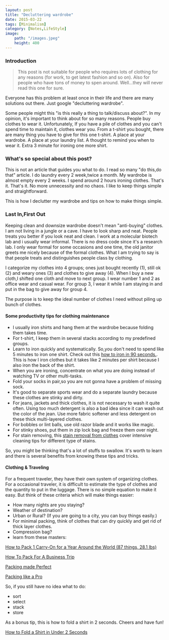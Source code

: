```yaml
---
layout: post
title: "Decluttering wardrobe"
date: 2015-03-22
tags: [Minimalism]
category: [Notes,LifeStyle]
image:
    path: "/images.jpeg"
    height: 400
---
```


### Introduction
> This post is not suitable for people who requires lots of clothing for any reasons (for work, to get latest fashion and so on). Also for people who have tons of money to spen around. Well...they will never read this one for sure.

Everyone has this problem at least once in their life and there are many solutions out there. Just google "decluttering wardrobe". 

Some people might this "is this really a thing to talk/discuss about?". In my opinion, it's important to think about for so many reasons. People buy clothes to wear it. Unfortunately, If you have a pile of clothes and you can't spend time to maintain it, clothes wear you. From a t-shirt you bought, there are many thing you have to give for this one t-shirt. A place at your wardrobe. A place at your laundry list. A thought to remind you when to wear it. Extra 3 minute for ironing one more shirt.

### What's so special about this post?
This is not an article that guides you what to do. I read so many "do this,do that" article. I do laundry every 2 week,twice a month. My wardrobe is almost empty every 2 weeks. I spend around 2 hours ironing clothes. That's it. That's it. No more unnecessity and no chaos. I like to keep things simple and straightforward.

This is how I declutter my wardrobe and tips on how to make things simple.

### Last In,First Out
Keeping clean and downsize wardrobe doesn't mean "anti-buying" clothes. I am not living in a jungle or a cave. I have to look sharp and neat. People treats you better if you look neat and clean. I work at a molecular biotech lab and i usually wear informal. There is no dress code since it's a research lab. I only wear formal for some occasions and one time, the old janitor greets me nicely because of the formal clothes. What I am trying to say is that people treats and distinguishes people class by clothing.

I categorize my clothes into 4 groups; ones just bought recently (1), still ok (2) and weary ones (3) and clothes to give away (4). When I buy a new cloth,I shifted one cloth and move to next group. I wear number 1 and 2 as office wear and casual wear. For group 3, I wear it while I am staying in and put in the bag to give away for group 4.

The purpose is to keep the ideal number of clothes I need without piling up bunch of clothes.


#### Some productivity tips for clothing maintenance

* I usually iron shirts and hang them at the wardrobe because folding them takes time. 
* For t-shirt, I keep them in several stacks according to my predefined groups. 
* Learn to iron quickly and systematically. So,you don't need to spend like 5 minutes to iron one shirt. Check out this <a href="http://www.gq.com/style/blogs/the-gq-eye/2014/10/how-to-iron-a-shirt-in-90-seconds.html">how to iron in 90 seconds.</a>. This is how I iron clothes but it takes like 2 minutes per shirt because I also iron the back of the shirt.
* When you are ironing, concentrate on what you are doing instead of watching TV or other multi-tasks. 
* Fold your socks in pair,so you are not gonna have a problem of missing sock. 
* It's good to separate sports wear and do a separate laundry because these clothes are stinky and dirty. 
* For jeans, jackets and thick clothes, it is not necessary to wash it quite often. Using too much detergent is also a bad idea since it can wash out the color of the jean. Use more fabric softener and less detergent on these thick multi-layered clothes.
* For bobbles or lint balls, use old razor blade and it works like magic.
* For stinky shoes, put them in zip lock bag and freeze them over night. 
* For stain removing, this <a href="http://cleaning.lifetips.com//cat/7405/stain-removal-from-clothes/index.html">stain removal from clothes</a> cover intensive cleaning tips for different type of stains.

So, you might be thinking that's a lot of stuffs to swallow. It's worth to learn and there is several benefits from knowing these tips and tricks.

#### Clothing & Traveling 
For a frequent traveler, they have their own system of organizing clothes. For a occasional traveler, it is difficult to estimate the type of clothes and the quantity to put in the luggage. There is no simple equation to make it easy. But think of these criteria which will make things easier:
* How many nights are you staying?
* Weather of destination?
* Urban or Rural? (If you are going to a city, you can buy things easily.)
* For minimal packing, think of clothes that can dry quickly and get rid of thick layer clothes.
* Compression bag?
* learn from these masters:

<a href="https://www.youtube.com/watch?v=juwt3v5G5ao" target="_blank">How to Pack 1 Carry-On for a Year Around the World (87 things, 28.1 lbs)</a>    

<a href="https://www.youtube.com/watch?v=B-ZliLpJhs0" target="_blank">How To Pack For A Business Trip</a>

<a href="https://www.youtube.com/watch?v=B-ZliLpJhs0" target="_blank">Packing made Perfect</a>
    
<a href="https://www.youtube.com/watch?v=L5UlxHsgD58" target="_blank">Packing like a Pro</a>


So, if you still have no idea what to do:

- sort
- select
- stack
- store

As a bonus tip, this is how to fold a shirt in 2 seconds. Cheers and have fun!


<a href="https://www.youtube.com/watch?v=uz6rjbw0ZA0" target="_blank">How to Fold a Shirt in Under 2 Seconds</a>





